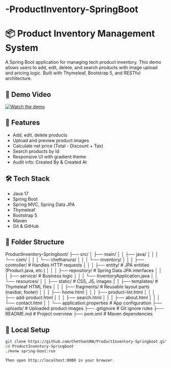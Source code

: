 # -ProductInventory-SpringBoot
# 📦 Product Inventory Management System

A Spring Boot application for managing tech product inventory. This demo allows users to add, edit, delete, and search products with image upload and pricing logic. Built with Thymeleaf, Bootstrap 5, and RESTful architecture.

## 🎥 Demo Video

[![Watch the demo](https://img.youtube.com/vi/oEmrC52DHdg/0.jpg)](https://youtu.be/oEmrC52DHdg?si=P1kcTS2WQTN4FXEE)

## 🚀 Features

- Add, edit, delete products
- Upload and preview product images
- Calculate net price (Total - Discount + Tax)
- Search products by Id
- Responsive UI with gradient theme
- Audit info: Created By & Created At

## 🛠️ Tech Stack

- Java 17
- Spring Boot
- Spring MVC, Spring Data JPA
- Thymeleaf
- Bootstrap 5
- Maven
- Git & GitHub

## 📂 Folder Structure
ProductInventory-Springboot/
├── src/
│   ├── main/
│   │   ├── java/
│   │   │   └── com/
│   │   │       └── chethanura/
│   │   │           └── inventory/
│   │   │               ├── controller/       # Handles HTTP requests
│   │   │               ├── entity/           # JPA entities (Product.java, etc.)
│   │   │               ├── repository/       # Spring Data JPA interfaces
│   │   │               ├── service/          # Business logic
│   │   │               └── InventoryApplication.java
│   │   └── resources/
│   │       ├── static/                      # CSS, JS, images
│   │       ├── templates/                   # Thymeleaf HTML files
│   │       │   ├── fragments/               # Reusable layout parts (navbar, footer)
│   │       │   ├── home.html
│   │       │   ├── product-list.html
│   │       │   ├── add-product.html
│   │       │   ├── search.html
│   │       │   ├── about.html
│   │       │   └── contact.html
│   │       └── application.properties       # App configuration
├── uploads/                                 # Uploaded product images
├── .gitignore                               # Git ignore rules
├── README.md                                # Project overview
├── pom.xml                                  # Maven dependencies


## 🧪 Local Setup

```bash
git clone https://github.com/ChethanURA/ProductInventory-Springboot.git
cd ProductInventory-Springboot
./mvnw spring-boot:run

Then open http://localhost:8080 in your browser.
